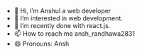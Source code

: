 - 👋 Hi, I’m Anshul a web developer
- 👀 I’m interested in web development.
- 🌱 I’m recently done with react.js.
- 📫 How to reach me ansh_randhawa2831
- 😄 Pronouns: Ansh

<!---
Anshul3128/Anshul3128 is a ✨ special ✨ repository because its `README.md` (this file) appears on your GitHub profile.
You can click the Preview link to take a look at your changes.
--->

